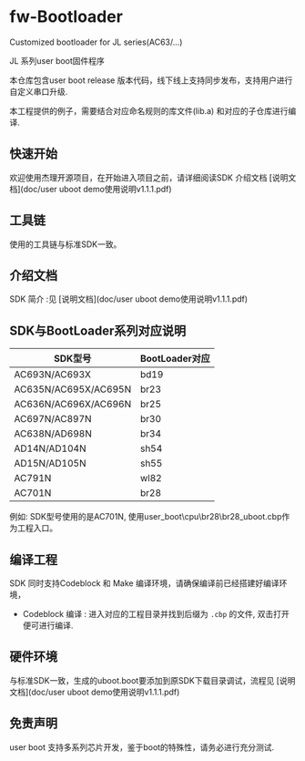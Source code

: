 # fw-Bootloader
Customized bootloader for JL series(AC63/...)

JL 系列user boot固件程序

本仓库包含user boot release 版本代码，线下线上支持同步发布，支持用户进行自定义串口升级.

本工程提供的例子，需要结合对应命名规则的库文件(lib.a) 和对应的子仓库进行编译.

快速开始
------------

欢迎使用杰理开源项目，在开始进入项目之前，请详细阅读SDK 介绍文档 [说明文档](doc/user uboot demo使用说明v1.1.1.pdf)

工具链
------------

使用的工具链与标准SDK一致。

介绍文档
------------

SDK 简介 :见 [说明文档](doc/user uboot demo使用说明v1.1.1.pdf) 


SDK与BootLoader系列对应说明
------------
| SDK型号    | BootLoader对应  |
|  ----      | ----        |
| AC693N/AC693X  | bd19 |
| AC635N/AC695X/AC695N  | br23 |
| AC636N/AC696X/AC696N  | br25 |
| AC697N/AC897N  | br30 |
| AC638N/AD698N  | br34 |
| AD14N/AD104N   | sh54 |
| AD15N/AD105N   | sh55 |
| AC791N         | wl82 |
| AC701N         | br28 |

例如: SDK型号使用的是AC701N, 使用user_boot\cpu\br28\br28_uboot.cbp作为工程入口。

编译工程
-------------

SDK 同时支持Codeblock 和 Make 编译环境，请确保编译前已经搭建好编译环境，

* Codeblock 编译 : 进入对应的工程目录并找到后缀为 `.cbp` 的文件, 双击打开便可进行编译.
  

硬件环境
-------------

与标准SDK一致，生成的uboot.boot要添加到原SDK下载目录调试，流程见 [说明文档](doc/user uboot demo使用说明v1.1.1.pdf) 


免责声明
------------

user boot 支持多系列芯片开发，鉴于boot的特殊性，请务必进行充分测试.
